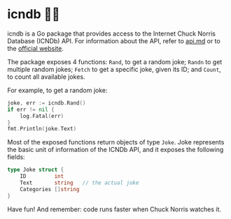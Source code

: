 # icndb 🦸‍♂️

icndb is a Go package that provides access to the Internet Chuck Norris Database (ICNDb) API. For information about the API, refer to [api.md](api.md) or to the [official website](http://www.icndb.com/api/).

The package exposes 4 functions: `Rand`, to get a random joke; `Randn` to get multiple random jokes; `Fetch` to get a specific joke, given its ID; and `Count`, to count all available jokes.

For example, to get a random joke:

```go
joke, err := icndb.Rand()
if err != nil {
    log.Fatal(err)
}
fmt.Println(joke.Text)
```

Most of the exposed functions return objects of type `Joke`. Joke represents the basic unit of information of the ICNDb API, and it exposes the following fields:

```go
type Joke struct {
	ID         int
	Text       string   // the actual joke
	Categories []string
}
```
Have fun! And remember: code runs faster when Chuck Norris watches it.
